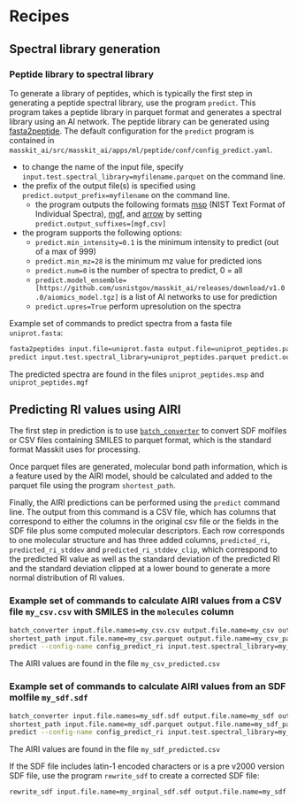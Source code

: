 # Recipes

## Spectral library generation

### Peptide library to spectral library

To generate a library of peptides, which is typically the first step in generating a peptide
spectral library, use the program `predict`. This program takes a peptide library in parquet
format and generates a spectral library using an AI network.  The peptide library can be generated using
[fasta2peptide](https://pages.nist.gov/masskit/recipes.html#protein-sequences-to-peptide-library).
The default configuration for the `predict` program is contained in
`masskit_ai/src/masskit_ai/apps/ml/peptide/conf/config_predict.yaml`.

* to change the name of the input file, specify `input.test.spectral_library=myfilename.parquet` on the
command line.
* the prefix of the output file(s) is specified using `predict.output_prefix=myfilename` on
the command line.
  * the program outputs the following formats [msp](https://chemdata.nist.gov/dokuwiki/lib/exe/fetch.php?media=chemdata:nist17:nistms_ver23man.pdf) (NIST Text Format of Individual Spectra), [mgf](http://www.matrixscience.com/help/data_file_help.html#GEN), and [arrow](https://arrow.apache.org/docs/python/feather.html) by setting `predict.output_suffixes=[mgf,csv]`
* the program supports the following options:
  * `predict.min_intensity=0.1` is the minimum intensity to predict (out of a max of 999)
  * `predict.min_mz=28` is the minimum mz value for predicted ions
  * `predict.num=0` is the number of spectra to predict, 0 = all
  * `predict.model_ensemble=[https://github.com/usnistgov/masskit_ai/releases/download/v1.0.0/aiomics_model.tgz]` is a list of AI networks to use for prediction
  * `predict.upres=True` perform upresolution on the spectra

Example set of commands to predict spectra from a fasta file `uniprot.fasta`:

```bash
fasta2peptides input.file=uniprot.fasta output.file=uniprot_peptides.parquet
predict input.test.spectral_library=uniprot_peptides.parquet predict.output_prefix=uniprot_peptides predict.output_suffixes=[mgf,msp]
```

The predicted spectra are found in the files `uniprot_peptides.msp` and `uniprot_peptides.mgf`

## Predicting RI values using AIRI

The first step in prediction is to use [`batch_converter`](https://pages.nist.gov/masskit/recipes.html#library-import) to convert SDF molfiles or CSV files containing SMILES to parquet format,
which is the standard format Masskit uses for processing.

Once parquet files are generated, molecular bond path information, which is a feature used by the
AIRI model, should be calculated and added to the parquet file using the program `shortest_path`.

Finally, the AIRI predictions can be performed using the `predict` command line.
The output from this command is a CSV file, which has columns that correspond to either the columns
in the original csv file or the fields in the SDF file plus some computed molecular descriptors.
Each row corresponds to one molecular structure and has three added columns, `predicted_ri`, `predicted_ri_stddev` and `predicted_ri_stddev_clip`, which correspond to the predicted RI value as well as the standard deviation of the predicted RI and the standard deviation clipped at a lower bound
to generate a more normal distribution of RI values.

### Example set of commands to calculate AIRI values from a CSV file `my_csv.csv` with SMILES in the `molecules` column

```bash
batch_converter input.file.names=my_csv.csv output.file.name=my_csv output.file.types=[parquet] conversion.csv.smiles_column_name=molecules
shortest_path input.file.name=my_csv.parquet output.file.name=my_csv_path.parquet
predict --config-name config_predict_ri input.test.spectral_library=my_csv_path.parquet predict.output_prefix=my_csv_predicted predict.output_suffixes=[csv]
```

The AIRI values are found in the file `my_csv_predicted.csv`

### Example set of commands to calculate AIRI values from an SDF molfile `my_sdf.sdf`

```bash
batch_converter input.file.names=my_sdf.sdf output.file.name=my_sdf output.file.types=[parquet]
shortest_path input.file.name=my_sdf.parquet output.file.name=my_sdf_path.parquet
predict --config-name config_predict_ri input.test.spectral_library=my_sdf_path.parquet predict.output_prefix=my_sdf_predicted predict.output_suffixes=[csv]
```

The AIRI values are found in the file `my_sdf_predicted.csv`

If the SDF file includes latin-1 encoded characters or is a pre v2000 version SDF file,
use the program `rewrite_sdf` to create a corrected SDF file:

```bash
rewrite_sdf input.file.name=my_orginal_sdf.sdf output.file.name=my_sdf.sdf
```




